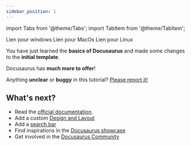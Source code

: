 ```yaml
---
sidebar_position: 1
---
```

import Tabs from '@theme/Tabs';
import TabItem from '@theme/TabItem';

<Tabs>
  <TabItem value="win" label="Windows">Lien pour windows</TabItem>
  <TabItem value="mac" label="MacOS">Lien pour MacOs</TabItem>
  <TabItem value="lin" label="Linux">Lien pour Linux</TabItem>
</Tabs>


You have just learned the **basics of Docusaurus** and made some changes to the **initial template**.

Docusaurus has **much more to offer**!


Anything **unclear** or **buggy** in this tutorial? [Please report it!](https://github.com/facebook/docusaurus/discussions/4610)

## What's next?

- Read the [official documentation](https://docusaurus.io/).
- Add a custom [Design and Layout](https://docusaurus.io/docs/styling-layout)
- Add a [search bar](https://docusaurus.io/docs/search)
- Find inspirations in the [Docusaurus showcase](https://docusaurus.io/showcase)
- Get involved in the [Docusaurus Community](https://docusaurus.io/community/support)
